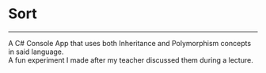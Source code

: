 # Sort
---
A C# Console App that uses both Inheritance and Polymorphism concepts in said language.   
A fun experiment I made after my teacher discussed them during a lecture.
